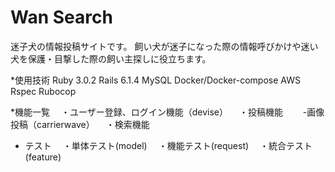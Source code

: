 # Wan Search

迷子犬の情報投稿サイトです。
飼い犬が迷子になった際の情報呼びかけや迷い犬を保護・目撃した際の飼い主探しに役立ちます。

*使用技術
Ruby 3.0.2
Rails 6.1.4
MySQL
Docker/Docker-compose
AWS
Rspec 
Rubocop

*機能一覧
　・ユーザー登録、ログイン機能（devise）
　・投稿機能
　　-画像投稿（carrierwave）
　・検索機能

* テスト
　・単体テスト(model)
　・機能テスト(request)
　・統合テスト(feature)
